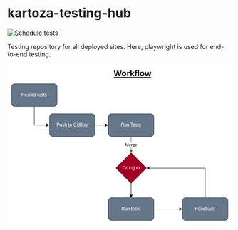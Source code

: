 # kartoza-testing-hub

[![Schedule tests](https://github.com/kartoza/kartoza-testing-hub/actions/workflows/test.yml/badge.svg?event=schedule)](https://github.com/kartoza/kartoza-testing-hub/actions/workflows/test.yml)

Testing repository for all deployed sites. Here, playwright is used for end-to-end testing.

![Workflow](./workflow.png)
